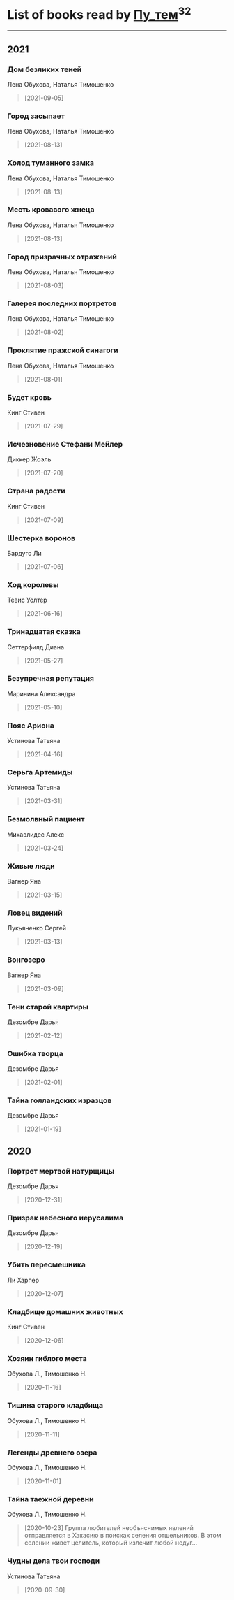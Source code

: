 # List of books read by [Пу_тем](https://www.facebook.com/profile.php?id=3448154788585127)<sup>32</sup>
---

## 2021

### Дом безликих теней
Лена Обухова, Наталья Тимошенко
> [2021-09-05] 


### Город засыпает
Лена Обухова, Наталья Тимошенко
> [2021-08-13] 


### Холод туманного замка
Лена Обухова, Наталья Тимошенко
> [2021-08-13] 


### Месть кровавого жнеца
Лена Обухова, Наталья Тимошенко
> [2021-08-13] 


### Город призрачных отражений
Лена Обухова, Наталья Тимошенко
> [2021-08-03] 


### Галерея последних портретов
Лена Обухова, Наталья Тимошенко
> [2021-08-02] 


### Проклятие пражской синагоги
Лена Обухова, Наталья Тимошенко
> [2021-08-01] 


### Будет кровь
Кинг Стивен
> [2021-07-29] 


### Исчезновение Стефани Мейлер
Диккер Жоэль
> [2021-07-20] 


### Страна радости
Кинг Стивен
> [2021-07-09] 


### Шестерка воронов
Бардуго Ли
> [2021-07-06] 


### Ход королевы
Тевис Уолтер
> [2021-06-16] 


### Тринадцатая сказка
Сеттерфилд Диана
> [2021-05-27] 


### Безупречная репутация
Маринина Александра
> [2021-05-10] 


### Пояс Ариона
Устинова Татьяна
> [2021-04-16] 


### Серьга Артемиды
Устинова Татьяна
> [2021-03-31] 


### Безмолвный пациент
Михаэлидес Алекс
> [2021-03-24] 


### Живые люди
Вагнер Яна
> [2021-03-15] 


### Ловец видений
Лукьяненко Сергей
> [2021-03-13] 


### Вонгозеро
Вагнер Яна
> [2021-03-09] 


### Тени старой квартиры
Дезомбре Дарья
> [2021-02-12] 


### Ошибка творца
Дезомбре Дарья
> [2021-02-01] 


### Тайна голландских изразцов
Дезомбре Дарья
> [2021-01-19] 



## 2020

### Портрет мертвой натурщицы
Дезомбре Дарья
> [2020-12-31] 


### Призрак небесного иерусалима
Дезомбре Дарья
> [2020-12-19] 


### Убить пересмешника
Ли Харпер
> [2020-12-07] 


### Кладбище домашних животных
Кинг Стивен
> [2020-12-06] 


### Хозяин гиблого места
Обухова Л., Тимошенко Н.
> [2020-11-16] 


### Тишина старого кладбища
Обухова Л., Тимошенко Н.
> [2020-11-11] 


### Легенды древнего озера
Обухова Л., Тимошенко Н.
> [2020-11-01] 


### Тайна таежной деревни
Обухова Л., Тимошенко Н.
> [2020-10-23] Группа любителей необъяснимых явлений отправляется в Хакасию в поисках селения отшельников. В этом селении живет целитель, который излечит любой недуг...


### Чудны дела твои господи
Устинова Татьяна
> [2020-09-30] 



